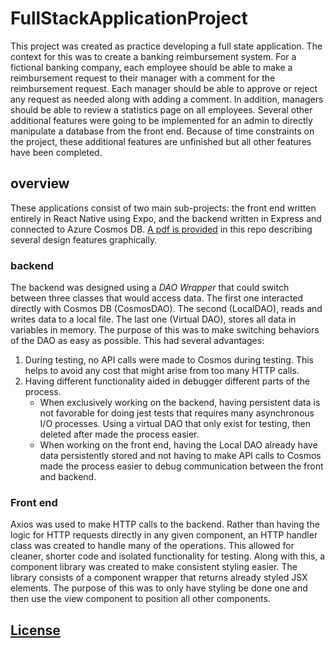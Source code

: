 # FullStackApplicationProject

This project was created as practice developing a full state application. The context for this was to create a banking reimbursement system. For a fictional banking company, each employee should be able to make a reimbursement request to their manager with a comment for the reimbursement request. Each manager should be able to approve or reject any request as needed along with adding a comment. In addition, managers should be able to review a statistics page on all employees. Several other additional features were going to be implemented for an admin to directly manipulate a database from the front end. Because of time constraints on the project, these additional features are unfinished but all other features have been completed.

## overview

These applications consist of two main sub-projects: the front end written entirely in React Native using Expo, and the backend written in Express and connected to Azure Cosmos DB. [A pdf is provided](https://github.com/Bednaz98/FullStackApplicationProject/blob/main/Project1-Rembersement-System.pdf) in this repo describing several design features graphically.

### backend

The backend was designed using a _DAO Wrapper_ that could switch between three classes that would access data. The first one interacted directly with Cosmos DB (CosmosDAO). The second (LocalDAO), reads and writes data to a local file. The last one (Virtual DAO), stores all data in variables in memory. The purpose of this was to make switching behaviors of the DAO as easy as possible. This had several advantages:

1. During testing, no API calls were made to Cosmos during testing. This helps to avoid any cost that might arise from too many HTTP calls.
2. Having different functionality aided in debugger different parts of the process.
   - When exclusively working on the backend, having persistent data is not favorable for doing jest tests that requires many asynchronous I/O processes. Using a virtual DAO that only exist for testing, then deleted after made the process easier.
   - When working on the front end, having the Local DAO already have data persistently stored and not having to make API calls to Cosmos made the process easier to debug communication between the front and backend.

### Front end

Axios was used to make HTTP calls to the backend. Rather than having the logic for HTTP requests directly in any given component, an HTTP handler class was created to handle many of the operations. This allowed for cleaner, shorter code and isolated functionality for testing. Along with this, a component library was created to make consistent styling easier. The library consists of a component wrapper that returns already styled JSX elements. The purpose of this was to only have styling be done one and then use the view component to position all other components.

## [License](https://github.com/Bednaz98/FullStackApplicationProject/blob/main/LICENSE)
